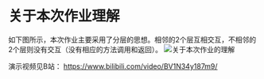 # 关于本次作业理解


如下图所示，本次作业主要采用了分层的思想。相邻的2个层互相交互，不相邻的2个层则没有交互（没有相应的方法调用和返回）。
![关于本次作业的理解](https://github.com/sawork-2022/aw02-AldrichZeng/blob/main/understanding.jpg)

演示视频见B站：  https://www.bilibili.com/video/BV1N34y187m9/
